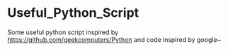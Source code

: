 # Useful_Python_Script
Some useful python script
inspired by https://github.com/geekcomputers/Python and code inspired by google~
